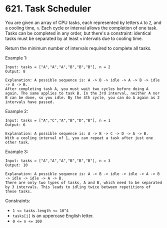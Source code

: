 # 621. Task Scheduler

You are given an array of CPU tasks, each represented by letters `A` to `Z`, and a cooling time, `n`. Each cycle or interval allows the completion of one task. Tasks can be completed in any order, but there's a constraint: identical tasks must be separated by at least `n` intervals due to cooling time.

Return the minimum number of intervals required to complete all tasks.

Example 1:

    Input: tasks = ["A","A","A","B","B","B"], n = 2
    Output: 8

    Explanation: A possible sequence is: A -> B -> idle -> A -> B -> idle -> A -> B.
    After completing task A, you must wait two cycles before doing A again. The same applies to task B. In the 3rd interval, neither A nor B can be done, so you idle. By the 4th cycle, you can do A again as 2 intervals have passed.

Example 2:

    Input: tasks = ["A","C","A","B","D","B"], n = 1
    Output: 6

    Explanation: A possible sequence is: A -> B -> C -> D -> A -> B.
    With a cooling interval of 1, you can repeat a task after just one other task.

Example 3:

    Input: tasks = ["A","A","A","B","B","B"], n = 3
    Output: 10

    Explanation: A possible sequence is: A -> B -> idle -> idle -> A -> B -> idle -> idle -> A -> B.
    There are only two types of tasks, A and B, which need to be separated by 3 intervals. This leads to idling twice between repetitions of these tasks.

Constraints:

- `1 <= tasks.length <= 10^4`
- `tasks[i]` is an uppercase English letter.
- `0 <= n <= 100`